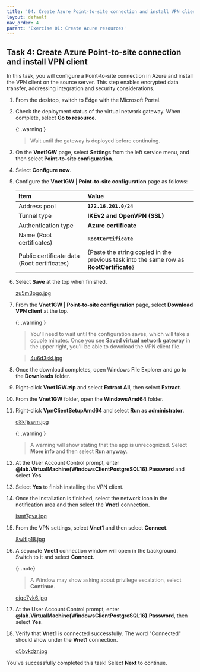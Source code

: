 ```yaml
---
title: '04. Create Azure Point-to-site connection and install VPN client'
layout: default
nav_order: 4
parent: 'Exercise 01: Create Azure resources'
---
```



## Task 4: Create Azure Point-to-site connection and install VPN client

In this task, you will configure a Point-to-site connection in Azure and install the VPN client on the source server. This step enables encrypted data transfer, addressing integration and security considerations.

1. From the desktop, switch to Edge with the Microsoft Portal. 

1. Check the deployment status of the virtual network gateway. When complete, select **Go to resource**. 

    {: .warning }
    > Wait until the gateway is deployed before continuing. 

1. On the **Vnet1GW** page, select **Settings** from the left service menu, and then select **Point-to-site configuration**. 

1. Select **Configure now**. 

1. Configure the **Vnet1GW | Point-to-site configuration** page as follows: 

    | Item | Value | 
    |:---------|:---------| 
    | Address pool  | **`172.16.201.0/24`** | 
    | Tunnel type   | **IKEv2 and OpenVPN (SSL)**   | 
    | Authentication type |   **Azure certificate** | 
    | Name (Root certificates)    |   **`RootCertificate`**   | 
    | Public certificate data (Root certificates)    |   {Paste the string copied in the previous task into the same row as **RootCertificate**}   | 

1. Select **Save** at the top when finished. 

    [zu5m3pgo.jpg](../media/zu5m3pgo.jpg) 

1. From the **Vnet1GW | Point-to-site configuration** page, select **Download VPN client** at the top. 

    {: .warning }
    > You'll need to wait until the configuration saves, which will take a couple minutes. Once you see **Saved virtual network gateway** in the upper right, you'll be able to download the VPN client file. 

    >[4u6d3skl.jpg](../media/4u6d3skl.jpg) 

1. Once the download completes, open Windows File Explorer and go to the **Downloads** folder. 

1. Right-click **Vnet1GW.zip** and select **Extract All**, then select **Extract**. 

1. From the **Vnet1GW** folder, open the **WindowsAmd64** folder. 

1. Right-click **VpnClientSetupAmd64** and select **Run as administrator**. 

    [d8kfjswm.jpg](../media/d8kfjswm.jpg) 

    {: .warning }
    > A warning will show stating that the app is unrecognized. Select **More info** and then select **Run anyway**.  

1. At the User Account Control prompt, enter **@lab.VirtualMachine(WindowsClientPostgreSQL16).Password** and select **Yes**. 

1. Select **Yes** to finish installing the VPN client. 

1. Once the installation is finished, select the network icon in the notification area and then select the **Vnet1** connection. 

    [ismt7gva.jpg](../media/ismt7gva.jpg) 

1. From the VPN settings, select **Vnet1** and then select **Connect**. 

    [8wlflp18.jpg](../media/8wlflp18.jpg) 

1. A separate **Vnet1** connection window will open in the background. Switch to it and select **Connect**. 

    {: .note}
    > A Window may show asking about privilege escalation, select **Continue**. 

   [oigc7yk6.jpg](../media/oigc7yk6.jpg) 

1. At the User Account Control prompt, enter **@lab.VirtualMachine(WindowsClientPostgreSQL16).Password**, then select **Yes**. 

1. Verify that **Vnet1** is connected successfully. The word "Connected" should show under the **Vnet1** connection. 

    [q5bvkdzr.jpg](../media/q5bvkdzr.jpg) 

You've successfully completed this task! Select **Next** to continue. 
